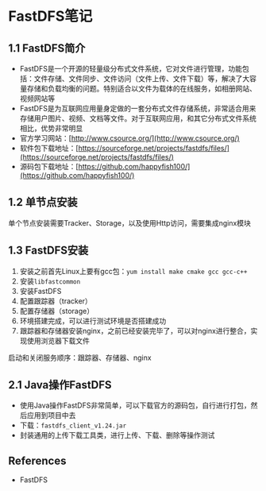 # FastDFS笔记

## 1.1 FastDFS简介
- FastDFS是一个开源的轻量级分布式文件系统，它对文件进行管理，功能包括：文件存储、文件同步、文件访问（文件上传、文件下载）等，解决了大容量存储和负载均衡的问题。特别适合以文件为载体的在线服务，如相册网站、视频网站等
- FastDFS是为互联网应用量身定做的一套分布式文件存储系统，非常适合用来存储用户图片、视频、文档等文件。对于互联网应用，和其它分布式文件系统相比，优势非常明显
- 官方学习网站：[http://www.csource.org/](http://www.csource.org/)
- 软件包下载地址：[https://sourceforge.net/projects/fastdfs/files/](https://sourceforge.net/projects/fastdfs/files/)
- 源码包下载地址：[https://github.com/happyfish100/](https://github.com/happyfish100/)

## 1.2 单节点安装
单个节点安装需要Tracker、Storage，以及使用Http访问，需要集成nginx模块

## 1.3 FastDFS安装
1. 安装之前首先Linux上要有gcc包：`yum install make cmake gcc gcc-c++`
1. 安装`libfastcommon`
1. 安装FastDFS
1. 配置跟踪器（tracker）
1. 配置存储器（storage）
1. 环境搭建完成，可以进行测试环境是否搭建成功
1. 跟踪器和存储器安装nginx，之前已经安装完毕了，可以对nginx进行整合，实现使用浏览器下载文件

启动和关闭服务顺序：跟踪器、存储器、nginx

## 2.1 Java操作FastDFS
- 使用Java操作FastDFS非常简单，可以下载官方的源码包，自行进行打包，然后应用到项目中去
- 下载：`fastdfs_client_v1.24.jar`
- 封装通用的上传下载工具类，进行上传、下载、删除等操作测试



## References
- FastDFS